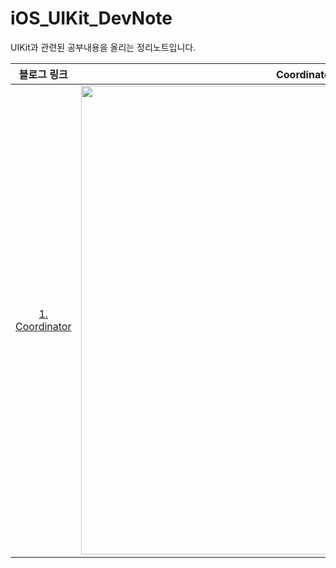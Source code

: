 # iOS_UIKit_DevNote
UIKit과 관련된 공부내용을 올리는 정리노트입니다.

|블로그 링크|Coordinator  구조|
|:-:|:-:|
|[1. Coordinator](https://developer-eddy403.tistory.com/55)|<img src="https://user-images.githubusercontent.com/98405970/227105422-677420dc-6c2b-408f-a445-f454fcc42730.png" width=750>|
